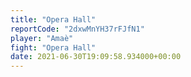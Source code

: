 ```yaml
---
title: "Opera Hall"
reportCode: "2dxwMnYH37rFJfN1"
player: "Amaè"
fight: "Opera Hall"
date: 2021-06-30T19:09:58.934000+00:00
---
```

